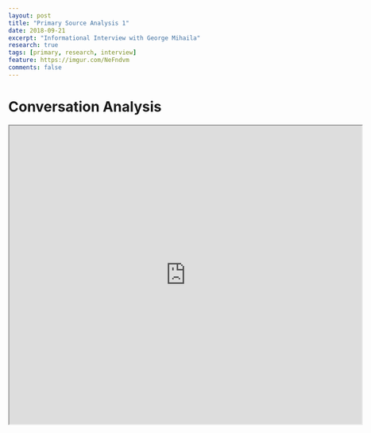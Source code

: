 ```yaml
---
layout: post
title: "Primary Source Analysis 1"
date: 2018-09-21
excerpt: "Informational Interview with George Mihaila"
research: true
tags: [primary, research, interview]
feature: https://imgur.com/NeFndvm
comments: false
---
```


# Conversation Analysis

<iframe src="https://drive.google.com/file/d/19w_PeLS-n-NUpwrNToJ2MeNEsG3zYzBn/preview" width="710" height="600"></iframe>
